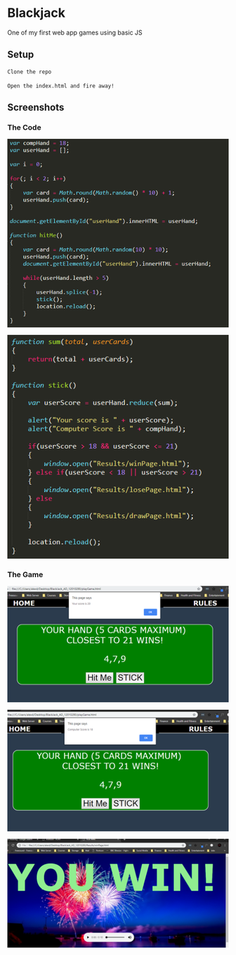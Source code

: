 # Blackjack
One of my first web app games using basic JS

## Setup

```
Clone the repo

Open the index.html and fire away!
```

## Screenshots

### The Code

![Code 1](ScreenShots/Code_1.PNG)

![Code 2](ScreenShots/Code_2.PNG)

### The Game

![Game 1](ScreenShots/Game_1.PNG)

![Game 2](ScreenShots/Game_2.PNG)

![Game Won](ScreenShots/Game_Win.PNG)